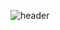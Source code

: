 ![header](https://capsule-render.vercel.app/api?type=wave&color=gradient&text=Sandy's%20Github&height=200&animation=fadeIn)
